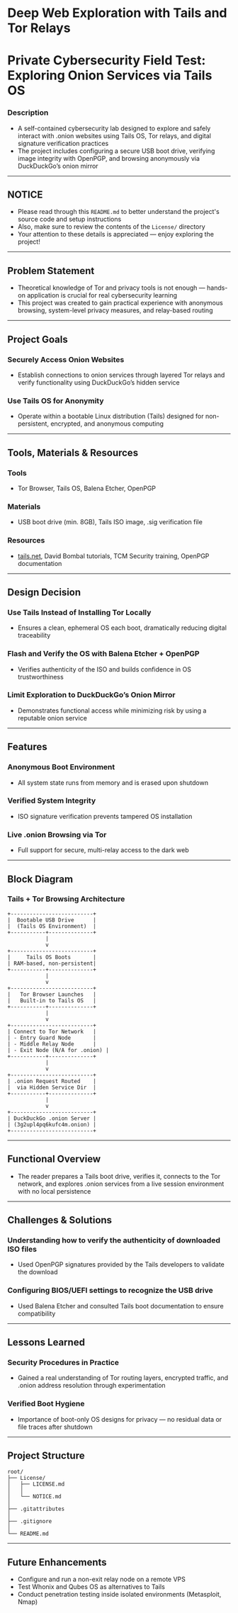 # Deep Web Exploration with Tails and Tor Relays

# Private Cybersecurity Field Test: Exploring Onion Services via Tails OS

### Description

- A self-contained cybersecurity lab designed to explore and safely interact with .onion websites using Tails OS, Tor relays, and digital signature verification practices
- The project includes configuring a secure USB boot drive, verifying image integrity with OpenPGP, and browsing anonymously via DuckDuckGo’s onion mirror

---

## NOTICE

- Please read through this `README.md` to better understand the project's source code and setup instructions
- Also, make sure to review the contents of the `License/` directory
- Your attention to these details is appreciated — enjoy exploring the project!

---

## Problem Statement

- Theoretical knowledge of Tor and privacy tools is not enough — hands-on application is crucial for real cybersecurity learning
- This project was created to gain practical experience with anonymous browsing, system-level privacy measures, and relay-based routing

---

## Project Goals

### Securely Access Onion Websites

- Establish connections to onion services through layered Tor relays and verify functionality using DuckDuckGo’s hidden service

### Use Tails OS for Anonymity

- Operate within a bootable Linux distribution (Tails) designed for non-persistent, encrypted, and anonymous computing

---

## Tools, Materials & Resources

### Tools

- Tor Browser, Tails OS, Balena Etcher, OpenPGP

### Materials

- USB boot drive (min. 8GB), Tails ISO image, .sig verification file

### Resources

- [tails.net](https://tails.net), David Bombal tutorials, TCM Security training, OpenPGP documentation

---

## Design Decision

### Use Tails Instead of Installing Tor Locally

- Ensures a clean, ephemeral OS each boot, dramatically reducing digital traceability

### Flash and Verify the OS with Balena Etcher + OpenPGP

- Verifies authenticity of the ISO and builds confidence in OS trustworthiness

### Limit Exploration to DuckDuckGo’s Onion Mirror

- Demonstrates functional access while minimizing risk by using a reputable onion service

---

## Features

### Anonymous Boot Environment

- All system state runs from memory and is erased upon shutdown

### Verified System Integrity

- ISO signature verification prevents tampered OS installation

### Live .onion Browsing via Tor

- Full support for secure, multi-relay access to the dark web

---

## Block Diagram

### Tails + Tor Browsing Architecture

```plaintext
+--------------------------+
|  Bootable USB Drive      |
|  (Tails OS Environment)  |
+-----------+--------------+
            |
            v
+--------------------------+
|     Tails OS Boots       |
| RAM-based, non-persistent|
+-----------+--------------+
            |
            v
+--------------------------+
|   Tor Browser Launches   |
|   Built-in to Tails OS   |
+-----------+--------------+
            |
            v
+--------------------------+
| Connect to Tor Network   |
| - Entry Guard Node       |
| - Middle Relay Node      |
| - Exit Node (N/A for .onion) |
+-----------+--------------+
            |
            v
+--------------------------+
| .onion Request Routed    |
|  via Hidden Service Dir  |
+-----------+--------------+
            |
            v
+--------------------------+
| DuckDuckGo .onion Server |
| (3g2upl4pq6kufc4m.onion) |
+--------------------------+

```

---

## Functional Overview

- The reader prepares a Tails boot drive, verifies it, connects to the Tor network, and explores .onion services from a live session environment with no local persistence

---

## Challenges & Solutions

### Understanding how to verify the authenticity of downloaded ISO files

- Used OpenPGP signatures provided by the Tails developers to validate the download

### Configuring BIOS/UEFI settings to recognize the USB drive

- Used Balena Etcher and consulted Tails boot documentation to ensure compatibility

---

## Lessons Learned

### Security Procedures in Practice

- Gained a real understanding of Tor routing layers, encrypted traffic, and .onion address resolution through experimentation

### Verified Boot Hygiene

- Importance of boot-only OS designs for privacy — no residual data or file traces after shutdown

---

## Project Structure

```plaintext
root/
├── License/
│   ├── LICENSE.md
│   │
│   └── NOTICE.md
│
├── .gitattributes
│
├── .gitignore
│
└── README.md

```

---

## Future Enhancements

- Configure and run a non-exit relay node on a remote VPS
- Test Whonix and Qubes OS as alternatives to Tails
- Conduct penetration testing inside isolated environments (Metasploit, Nmap)
